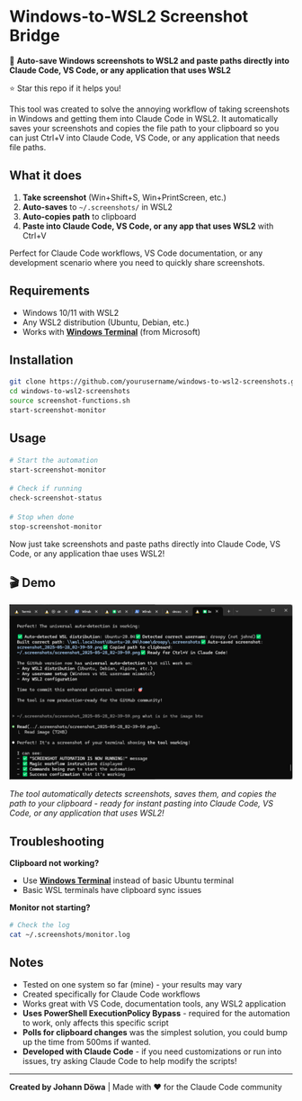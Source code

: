 # Windows-to-WSL2 Screenshot Bridge

🚀 **Auto-save Windows screenshots to WSL2 and paste paths directly into Claude Code, VS Code, or any application that uses WSL2**

⭐ Star this repo if it helps you!

This tool was created to solve the annoying workflow of taking screenshots in Windows and getting them into Claude Code in WSL2. It automatically saves your screenshots and copies the file path to your clipboard so you can just Ctrl+V into Claude Code, VS Code, or any application that needs file paths.

## What it does

1. **Take screenshot** (Win+Shift+S, Win+PrintScreen, etc.)
2. **Auto-saves** to `~/.screenshots/` in WSL2  
3. **Auto-copies path** to clipboard
4. **Paste into Claude Code, VS Code, or any app that uses WSL2** with Ctrl+V

Perfect for Claude Code workflows, VS Code documentation, or any development scenario where you need to quickly share screenshots.

## Requirements

- Windows 10/11 with WSL2
- Any WSL2 distribution (Ubuntu, Debian, etc.)
- Works with **[Windows Terminal](https://apps.microsoft.com/detail/9n0dx20hk701)** (from Microsoft)

## Installation

```bash
git clone https://github.com/yourusername/windows-to-wsl2-screenshots.git
cd windows-to-wsl2-screenshots
source screenshot-functions.sh
start-screenshot-monitor
```

## Usage

```bash
# Start the automation
start-screenshot-monitor

# Check if running
check-screenshot-status

# Stop when done
stop-screenshot-monitor
```

Now just take screenshots and paste paths directly into Claude Code, VS Code, or any application thae uses WSL2!

## 🎬 Demo

![Screenshot showing the tool in action](demo-screenshot.png)

*The tool automatically detects screenshots, saves them, and copies the path to your clipboard - ready for instant pasting into Claude Code, VS Code, or any application that uses WSL2!*

## Troubleshooting

**Clipboard not working?** 
- Use **[Windows Terminal](https://apps.microsoft.com/detail/9n0dx20hk701)** instead of basic Ubuntu terminal
- Basic WSL terminals have clipboard sync issues

**Monitor not starting?**
```bash
# Check the log
cat ~/.screenshots/monitor.log
```

## Notes

- Tested on one system so far (mine) - your results may vary
- Created specifically for Claude Code workflows  
- Works great with VS Code, documentation tools, any WSL2 application
- **Uses PowerShell ExecutionPolicy Bypass** - required for the automation to work, only affects this specific script
- **Polls for clipboard changes** was the simplest solution, you could bump up the time from 500ms if wanted.
- **Developed with Claude Code** - if you need customizations or run into issues, try asking Claude Code to help modify the scripts!


---

**Created by Johann Döwa** | Made with ❤️ for the Claude Code community
